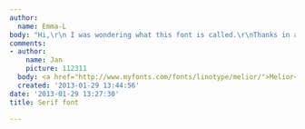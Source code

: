 ```yaml
---
author:
  name: Emma-L
body: "Hi,\r\n I was wondering what this font is called.\r\nThanks in advance.[img:sites/default/files/old-images/IMG_0251_5293.JPG]"
comments:
- author:
    name: Jan
    picture: 112311
  body: <a href="http://www.myfonts.com/fonts/linotype/melior/">Melior</a>.
  created: '2013-01-29 13:44:56'
date: '2013-01-29 13:27:30'
title: Serif font

---
```

